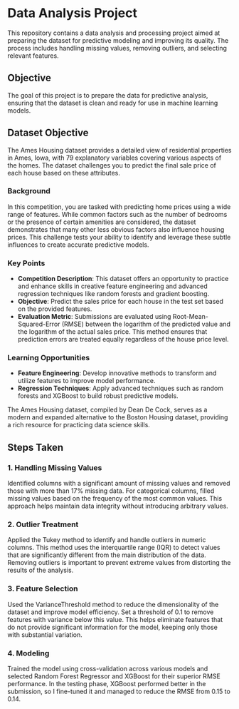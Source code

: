 # Data Analysis Project

This repository contains a data analysis and processing project aimed at preparing the dataset for predictive modeling and improving its quality. The process includes handling missing values, removing outliers, and selecting relevant features.

## Objective

The goal of this project is to prepare the data for predictive analysis, ensuring that the dataset is clean and ready for use in machine learning models.

## Dataset Objective

The Ames Housing dataset provides a detailed view of residential properties in Ames, Iowa, with 79 explanatory variables covering various aspects of the homes. The dataset challenges you to predict the final sale price of each house based on these attributes.

### Background

In this competition, you are tasked with predicting home prices using a wide range of features. While common factors such as the number of bedrooms or the presence of certain amenities are considered, the dataset demonstrates that many other less obvious factors also influence housing prices. This challenge tests your ability to identify and leverage these subtle influences to create accurate predictive models.

### Key Points

- **Competition Description**: This dataset offers an opportunity to practice and enhance skills in creative feature engineering and advanced regression techniques like random forests and gradient boosting.
- **Objective**: Predict the sales price for each house in the test set based on the provided features.
- **Evaluation Metric**: Submissions are evaluated using Root-Mean-Squared-Error (RMSE) between the logarithm of the predicted value and the logarithm of the actual sales price. This method ensures that prediction errors are treated equally regardless of the house price level.

### Learning Opportunities

- **Feature Engineering**: Develop innovative methods to transform and utilize features to improve model performance.
- **Regression Techniques**: Apply advanced techniques such as random forests and XGBoost to build robust predictive models.

The Ames Housing dataset, compiled by Dean De Cock, serves as a modern and expanded alternative to the Boston Housing dataset, providing a rich resource for practicing data science skills.

## Steps Taken

### 1. Handling Missing Values

Identified columns with a significant amount of missing values and removed those with more than 17% missing data. For categorical columns, filled missing values based on the frequency of the most common values. This approach helps maintain data integrity without introducing arbitrary values.

### 2. Outlier Treatment

Applied the Tukey method to identify and handle outliers in numeric columns. This method uses the interquartile range (IQR) to detect values that are significantly different from the main distribution of the data. Removing outliers is important to prevent extreme values from distorting the results of the analysis.

### 3. Feature Selection

Used the VarianceThreshold method to reduce the dimensionality of the dataset and improve model efficiency. Set a threshold of 0.1 to remove features with variance below this value. This helps eliminate features that do not provide significant information for the model, keeping only those with substantial variation.

### 4. Modeling

Trained the model using cross-validation across various models and selected Random Forest Regressor and XGBoost for their superior RMSE performance. In the testing phase, XGBoost performed better in the submission, so I fine-tuned it and managed to reduce the RMSE from 0.15 to 0.14.




